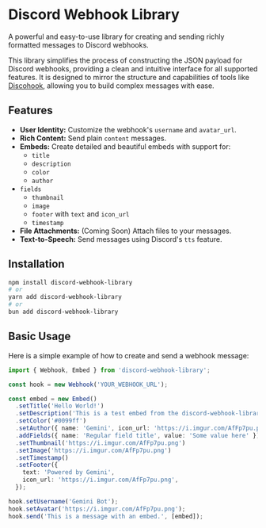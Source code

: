 # Discord Webhook Library

A powerful and easy-to-use library for creating and sending richly formatted messages to Discord webhooks.

This library simplifies the process of constructing the JSON payload for Discord webhooks, providing a clean and intuitive interface for all supported features. It is designed to mirror the structure and capabilities of tools like [Discohook](https://discohook.org/), allowing you to build complex messages with ease.

## Features

- **User Identity:** Customize the webhook's `username` and `avatar_url`.
- **Rich Content:** Send plain `content` messages.
- **Embeds:** Create detailed and beautiful embeds with support for:
  - `title`
  - `description`
  - `color`
  - `author`
- `fields`
  - `thumbnail`
  - `image`
  - `footer` with `text` and `icon_url`
  - `timestamp`
- **File Attachments:** (Coming Soon) Attach files to your messages.
- **Text-to-Speech:** Send messages using Discord's `tts` feature.

## Installation

```bash
npm install discord-webhook-library
# or
yarn add discord-webhook-library
# or
bun add discord-webhook-library
```

## Basic Usage

Here is a simple example of how to create and send a webhook message:

```typescript
import { Webhook, Embed } from 'discord-webhook-library';

const hook = new Webhook('YOUR_WEBHOOK_URL');

const embed = new Embed()
  .setTitle('Hello World!')
  .setDescription('This is a test embed from the discord-webhook-library.')
  .setColor('#0099ff')
  .setAuthor({ name: 'Gemini', icon_url: 'https://i.imgur.com/AfFp7pu.png' })
  .addFields({ name: 'Regular field title', value: 'Some value here' })
  .setThumbnail('https://i.imgur.com/AfFp7pu.png')
  .setImage('https://i.imgur.com/AfFp7pu.png')
  .setTimestamp()
  .setFooter({
    text: 'Powered by Gemini',
    icon_url: 'https://i.imgur.com/AfFp7pu.png',
  });

hook.setUsername('Gemini Bot');
hook.setAvatar('https://i.imgur.com/AfFp7pu.png');
hook.send('This is a message with an embed.', [embed]);
```
